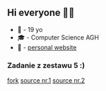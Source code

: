 ## Hi everyone 👋:sunglasses:
 - :boy: - 19 yo
 - :mortar_board: - Computer Science AGH
 - :eyes: - [personal website](https://nxszymon.github.io/)
 
### Zadanie z zestawu 5 :)
 [fork](https://github.com/nxszymon/code_contests)
 [source nr.1](https://paperswithcode.com/paper/competition-level-code-generation-with-1)
 [source nr.2](https://paperswithcode.com/paper/programming-is-hard-or-at-least-it-used-to-be)
